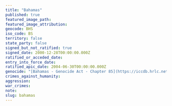 ```yaml
---
title: "Bahamas"
published: true
featured_image_path:
featured_image_attribution:
geocode: BHS
iso_code: BS
territory: false
state_party: false
signed_but_not_ratified: true
signed_date: 2000-12-28T00:00:00.000Z
ratified_or_acceded_date:
entry_into_force_date:
ratified_apic_date: 2004-06-30T00:00:00.000Z
genocide: "[Bahamas - Genocide Act - Chapter 85](https://iccdb.hrlc.net/data/doc/568/keyword/46/)"
crimes_against_humanity:
aggression:
war_crimes:
note:
slug: bahamas
---
```

